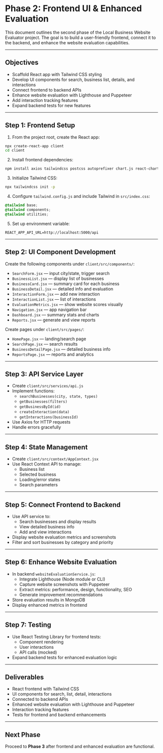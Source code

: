 # Phase 2: Frontend UI & Enhanced Evaluation

This document outlines the second phase of the Local Business Website Evaluator project. The goal is to build a user-friendly frontend, connect it to the backend, and enhance the website evaluation capabilities.

---

## Objectives

- Scaffold React app with Tailwind CSS styling
- Develop UI components for search, business list, details, and interactions
- Connect frontend to backend APIs
- Enhance website evaluation with Lighthouse and Puppeteer
- Add interaction tracking features
- Expand backend tests for new features

---

## Step 1: Frontend Setup

1. From the project root, create the React app:

```bash
npx create-react-app client
cd client
```

2. Install frontend dependencies:

```bash
npm install axios tailwindcss postcss autoprefixer chart.js react-chartjs-2
```

3. Initialize Tailwind CSS:

```bash
npx tailwindcss init -p
```

4. Configure `tailwind.config.js` and include Tailwind in `src/index.css`:

```css
@tailwind base;
@tailwind components;
@tailwind utilities;
```

5. Set up environment variable:

```
REACT_APP_API_URL=http://localhost:5000/api
```

---

## Step 2: UI Component Development

Create the following components under `client/src/components/`:

- `SearchForm.jsx` — input city/state, trigger search
- `BusinessList.jsx` — display list of businesses
- `BusinessCard.jsx` — summary card for each business
- `BusinessDetail.jsx` — detailed info and evaluation
- `InteractionForm.jsx` — add new interaction
- `InteractionList.jsx` — list of interactions
- `EvaluationMetrics.jsx` — show website scores visually
- `Navigation.jsx` — app navigation bar
- `Dashboard.jsx` — summary stats and charts
- `Reports.jsx` — generate and view reports

Create pages under `client/src/pages/`:

- `HomePage.jsx` — landing/search page
- `SearchPage.jsx` — search results
- `BusinessDetailPage.jsx` — detailed business info
- `ReportsPage.jsx` — reports and analytics

---

## Step 3: API Service Layer

- Create `client/src/services/api.js`
- Implement functions:
  - `searchBusinesses(city, state, types)`
  - `getBusinesses(filters)`
  - `getBusinessById(id)`
  - `createInteraction(data)`
  - `getInteractions(businessId)`
- Use Axios for HTTP requests
- Handle errors gracefully

---

## Step 4: State Management

- Create `client/src/context/AppContext.jsx`
- Use React Context API to manage:
  - Business list
  - Selected business
  - Loading/error states
  - Search parameters

---

## Step 5: Connect Frontend to Backend

- Use API service to:
  - Search businesses and display results
  - View detailed business info
  - Add and view interactions
- Display website evaluation metrics and screenshots
- Filter and sort businesses by category and priority

---

## Step 6: Enhance Website Evaluation

- In backend `websiteEvaluationService.js`:
  - Integrate Lighthouse (Node module or CLI)
  - Capture website screenshots with Puppeteer
  - Extract metrics: performance, design, functionality, SEO
  - Generate improvement recommendations
- Store evaluation results in MongoDB
- Display enhanced metrics in frontend

---

## Step 7: Testing

- Use React Testing Library for frontend tests:
  - Component rendering
  - User interactions
  - API calls (mocked)
- Expand backend tests for enhanced evaluation logic

---

## Deliverables

- React frontend with Tailwind CSS
- UI components for search, list, detail, interactions
- Connected to backend APIs
- Enhanced website evaluation with Lighthouse and Puppeteer
- Interaction tracking features
- Tests for frontend and backend enhancements

---

## Next Phase

Proceed to **Phase 3** after frontend and enhanced evaluation are functional.
